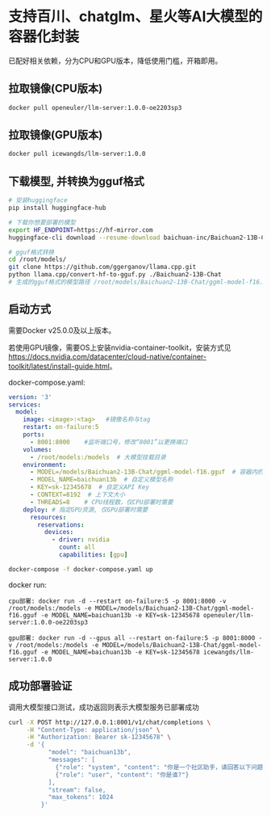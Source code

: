 # 支持百川、chatglm、星火等AI大模型的容器化封装

已配好相关依赖，分为CPU和GPU版本，降低使用门槛，开箱即用。

## 拉取镜像(CPU版本)

```bash
docker pull openeuler/llm-server:1.0.0-oe2203sp3
```

## 拉取镜像(GPU版本)

```bash
docker pull icewangds/llm-server:1.0.0
```

## 下载模型, 并转换为gguf格式

```bash
# 安装huggingface
pip install huggingface-hub

# 下载你想要部署的模型
export HF_ENDPOINT=https://hf-mirror.com
huggingface-cli download --resume-download baichuan-inc/Baichuan2-13B-Chat --local-dir /root/models/Baichuan2-13B-Chat --local-dir-use-symlinks False

# gguf格式转换
cd /root/models/
git clone https://github.com/ggerganov/llama.cpp.git
python llama.cpp/convert-hf-to-gguf.py ./Baichuan2-13B-Chat
# 生成的gguf格式的模型路径 /root/models/Baichuan2-13B-Chat/ggml-model-f16.gguf
```

## 启动方式

需要Docker v25.0.0及以上版本。

若使用GPU镜像，需要OS上安装nvidia-container-toolkit，安装方式见<https://docs.nvidia.com/datacenter/cloud-native/container-toolkit/latest/install-guide.html>。

docker-compose.yaml:

```yaml
version: '3'
services:
  model:
    image: <image>:<tag>   #镜像名称与tag
    restart: on-failure:5
    ports:
      - 8001:8000    #监听端口号，修改“8001”以更换端口
    volumes:
      - /root/models:/models  # 大模型挂载目录
    environment:
      - MODEL=/models/Baichuan2-13B-Chat/ggml-model-f16.gguf  # 容器内的模型文件路径
      - MODEL_NAME=baichuan13b  # 自定义模型名称
      - KEY=sk-12345678  # 自定义API Key
      - CONTEXT=8192  # 上下文大小
      - THREADS=8    # CPU线程数，仅CPU部署时需要
    deploy: # 指定GPU资源, 仅GPU部署时需要
      resources:
        reservations:
          devices:
            - driver: nvidia
              count: all
              capabilities: [gpu]
```

```bash
docker-compose -f docker-compose.yaml up
```

docker run:

```text
cpu部署: docker run -d --restart on-failure:5 -p 8001:8000 -v /root/models:/models -e MODEL=/models/Baichuan2-13B-Chat/ggml-model-f16.gguf -e MODEL_NAME=baichuan13b -e KEY=sk-12345678 openeuler/llm-server:1.0.0-oe2203sp3

gpu部署: docker run -d --gpus all --restart on-failure:5 -p 8001:8000 -v /root/models:/models -e MODEL=/models/Baichuan2-13B-Chat/ggml-model-f16.gguf -e MODEL_NAME=baichuan13b -e KEY=sk-12345678 icewangds/llm-server:1.0.0
```

## 成功部署验证

调用大模型接口测试，成功返回则表示大模型服务已部署成功

```bash
curl -X POST http://127.0.0.1:8001/v1/chat/completions \
     -H "Content-Type: application/json" \
     -H "Authorization: Bearer sk-12345678" \
     -d '{
           "model": "baichuan13b",
           "messages": [
             {"role": "system", "content": "你是一个社区助手，请回答以下问题。"},
             {"role": "user", "content": "你是谁?"}
           ],
           "stream": false,
           "max_tokens": 1024
         }'
```

